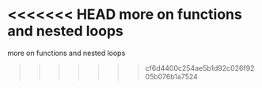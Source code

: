 <<<<<<< HEAD
more on functions and nested loops
=======
more on functions and nested loops
>>>>>>> cf6d4400c254ae5b1d92c026f9205b076b1a7524
